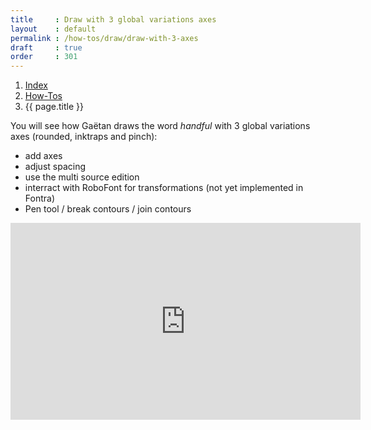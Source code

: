```yaml
---
title     : Draw with 3 global variations axes
layout    : default
permalink : /how-tos/draw/draw-with-3-axes
draft     : true
order     : 301
---
```


<nav aria-label="breadcrumb">
  <ol class="breadcrumb small">
    <li class="breadcrumb-item"><a href="{{ site.url }}">Index</a></li>
    <li class="breadcrumb-item"><a href="../../how-tos">How-Tos</a></li>
    <li class="breadcrumb-item active" aria-current="page">{{ page.title }}</li>
  </ol>
</nav>

You will see how Gaëtan draws the word *handful* with 3 global variations axes (rounded, inktraps and pinch):
- add axes
- adjust spacing
- use the multi source edition
- interract with RoboFont for transformations (not yet implemented in Fontra)
- Pen tool / break contours / join contours 

<div class="__video-responsive">
<iframe width="560" height="315" src="https://www.youtube-nocookie.com/embed/QoGiniKFdSM?si=eXTDmaXHj_ISUrWa&amp;start=1245&end=2295" title="YouTube video player" frameborder="0" allow="accelerometer; autoplay; clipboard-write; encrypted-media; gyroscope; picture-in-picture; web-share" referrerpolicy="strict-origin-when-cross-origin" allowfullscreen></iframe>
</div>
